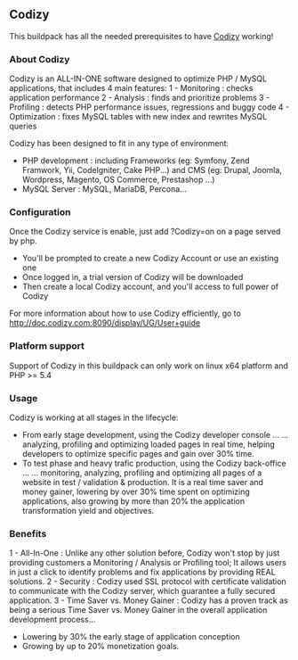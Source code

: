 ## Codizy

This buildpack has all the needed prerequisites to have [Codizy] working!

### About Codizy

Codizy is an ALL-IN-ONE software designed to optimize PHP / MySQL applications, that includes 4 main features:
1 - Monitoring : checks application performance
2 - Analysis : finds and prioritize problems
3 - Profiling : detects PHP performance issues, regressions and buggy code
4 - Optimization : fixes MySQL tables with new index and rewrites MySQL queries

Codizy has been designed to fit in any type of environment:
- PHP development : including Frameworks (eg: Symfony, Zend Framwork, Yii, Codelgniter, Cake PHP...) and CMS (eg: Drupal, Joomla, Wordpress, Magento, OS Commerce, Prestashop ...)
- MySQL Server : MySQL, MariaDB, Percona...

### Configuration

Once the Codizy service is enable, just add ?Codizy=on on a page served by php.
  - You'll be prompted to create a new Codizy Account or use an existing one
  - Once logged in, a trial version of Codizy will be downloaded
  - Then create a local Codizy account, and you'll access to full power of Codizy

For more information about how to use Codizy efficiently, go to http://doc.codizy.com:8090/display/UG/User+guide

### Platform support

Support of Codizy in this buildpack can only work on linux x64 platform and PHP >= 5.4


### Usage

Codizy is working at all stages in the lifecycle:
- From early stage development, using the Codizy developer console ...
... analyzing, profiling and optimizing loaded pages in real time, helping developers to optimize specific pages and gain over 30% time.
- To test phase and heavy trafic production, using the Codizy back-office ...
... monitoring, analyzing, profiling and optimizing all pages of a website in test / validation & production.
It is a real time saver and money gainer, lowering by over 30% time spent on optimizing applications, also growing by more than 20% the application transformation yield and objectives.


### Benefits

1 - All-In-One : Unlike any other solution before, Codizy won't stop by just providing customers a Monitoring / Analysis or Profiling tool; It allows users in just a click to identify problems and fix applications by providing REAL solutions.
2 - Security : Codizy used SSL protocol with certificate validation to communicate with the Codizy server, which guarantee a fully secured application.
3 - Time Saver vs. Money Gainer : Codizy has a proven track as being a serious Time Saver vs. Money Gainer in the overall application development process...
- Lowering by 30% the early stage of application conception
- Growing by up to 20% monetization goals.


[Codizy]:http://www.codizy.com
[User Guide]:http://doc.codizy.com:8090/display/UG/User+guide
